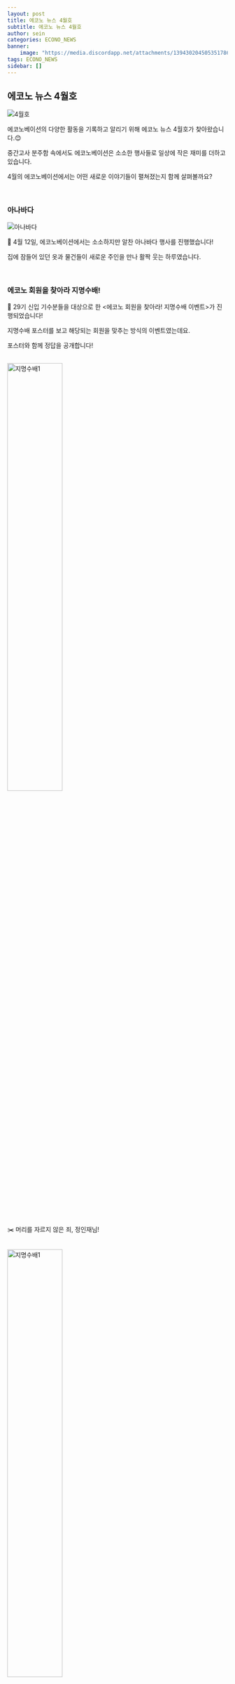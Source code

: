 ```yaml
---
layout: post
title: 에코노 뉴스 4월호
subtitle: 에코노 뉴스 4월호
author: sein
categories: ECONO_NEWS
banner:
    image: "https://media.discordapp.net/attachments/1394302045053517867/1399370072572821574/Slide_4_3_-_9.jpg?ex=6888c070&is=68876ef0&hm=cc3eb0e67b283a3f09ecf89cfce55cc7b163fecacb8a710d26dd4cad83018c02&=&format=webp&width=1901&height=1258"
tags: ECONO_NEWS
sidebar: []
---
```



## 에코노 뉴스 4월호

![4월호](https://media.discordapp.net/attachments/1394302045053517867/1399370072572821574/Slide_4_3_-_9.jpg?ex=6888c070&is=68876ef0&hm=cc3eb0e67b283a3f09ecf89cfce55cc7b163fecacb8a710d26dd4cad83018c02&=&format=webp&width=1901&height=1258)

에코노베이션의 다양한 활동을 기록하고 알리기 위해 에코노 뉴스 4월호가 찾아왔습니다.😊

중간고사 분주함 속에서도 에코노베이션은 소소한 행사들로 일상에 작은 재미를 더하고 있습니다.

4월의 에코노베이션에서는 어떤 새로운 이야기들이 펼쳐졌는지 함께 살펴볼까요?

<br/>

### 아나바다

<img src="https://media.discordapp.net/attachments/1394302045053517867/1399370638472253530/ECONOVATION-25.04.12_-68139766812.jpg?ex=6888c0f7&is=68876f77&hm=b470edeb778b2248ebb7bbda4f6d3f8d015d106de17e899d5fc7b49b32f1d2a7&=&format=webp&width=2036&height=1145" alt="아나바다"/>

💸 4월 12일, 에코노베이션에서는 소소하지만 알찬 아나바다 행사를 진행했습니다!

집에 잠들어 있던 옷과 물건들이 새로운 주인을 만나 활짝 웃는 하루였습니다.

<br/>

### 에코노 회원을 찾아라 지명수배!

🎯 29기 신입 기수분들을 대상으로 한 <에코노 회원을 찾아라! 지명수배 이벤트>가 진행되었습니다!

지명수배 포스터를 보고 해당되는 회원을 맞추는 방식의 이벤트였는데요.

포스터와 함께 정답을 공개합니다!

<br/>

<img src="https://media.discordapp.net/attachments/1394302045053517867/1399371610519109715/A4_-_9.png?ex=6888c1df&is=6887705f&hm=5d8611fd96fa838157154042d75a9cf56ebb73350cd67f57c3f26d0528ae7146&=&format=webp&quality=lossless&width=808&height=1145" alt="지명수배1" width = "50%"/>

✂️ 머리를 자르지 않은 죄, 정인재님!

<br/>

<img src="https://media.discordapp.net/attachments/1394302045053517867/1399371611227820122/A4_-_10.png?ex=6888c1df&is=6887705f&hm=c4378338c6f2491b69e2a2f7799cc324cc13644d9bdbf941e6bad4936d360e2a&=&format=webp&quality=lossless&width=808&height=1145" alt="지명수배1" width = "50%"/>

💪 프로틴을 많이 먹은 죄, 조인식님!

<br/>

<img src="https://media.discordapp.net/attachments/1394302045053517867/1399371612054360084/A4_-_11.png?ex=6888c1df&is=6887705f&hm=66fb4fd2554ec840bb11acc14c4f3508f65cbd37d1b3781da9ad83543b0a863f&=&format=webp&quality=lossless&width=808&height=1145" alt="지명수배2" width = "50%"/>

📖 백도를 많이 간 죄, 백경환님!

<br/>

<img src="https://media.discordapp.net/attachments/1394302045053517867/1399371612683243671/A4_-_12.png?ex=6888c1df&is=6887705f&hm=0ab4de8cc8109321c18529ad7d2ecdf0aac0011c381e06fd5012f1f44ef5a23f&=&format=webp&quality=lossless&width=808&height=1145" alt="지명수배4" width = "50%"/>

📱 릴스를 많이 본 죄, 정의찬님!

<br/>

이번 이벤트는 단순한 게임을 넘어, 신입 부원들이 기존 회원들을 자연스럽게 알아가고 친해질 수 있는 즐거운 시간이었습니다 😊


<br/>

---

<br/>

에코노 뉴스 4월호는 여기까지입니다.

재치있는 이벤트와 함께해서 더 즐거웠던 4월이었습니다. 🎈

다가오는 5월호에서는 더 많은 소식을 들고 찾아오겠습니다! 
